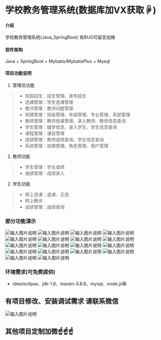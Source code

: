 # 学校教务管理系统(数据库加VX获取☟)

#### 介绍
学校教务管理系统(Java_SpringBoot)
有BUG可留言加微

#### 软件架构
Java + SpringBoot + Mybatis/MybatisPlus + Mysql


#### 项目功能说明

1.  管理员功能
> + 校园招生：招生管理、发布招生
> + 选课管理：学生选课管理
> + 教评管理：教评问题管理
> + 校建管理：班级管理、年级管理、专业管理、系部管理
> + 教师管理：教师授课管理、录入教师、教师信息查询
> + 学生管理：辍学信息、录入学生、学生信息查询
> + 课程管理：课目管理
> + 成绩管理：教师成绩查询、学生信息查询
> + 系统管理：权限管理、角色管理、用户管理
2.  教师功能
> + 学生管理：学生成绩
> + 成绩管理：成绩录入
2.  学生功能
> + 网上选课：退课、正选
> + 网上教评
> + 成绩管理：成绩查询

### 部分功能演示
![输入图片说明](photo/1-1.png)
![输入图片说明](photo/1-2.png)
![输入图片说明](photo/1-3.png)
![输入图片说明](photo/1-4.png)
![输入图片说明](photo/1-5.png)
![输入图片说明](photo/1-7.png)
![输入图片说明](photo/1-8.png)
![输入图片说明](photo/1-9.png)
![输入图片说明](photo/1-10.png)
![输入图片说明](photo/1-11.png)
![输入图片说明](photo/1-12.png)
![输入图片说明](photo/1-13.png)
![输入图片说明](photo/2-1.png)
![输入图片说明](photo/2-2.png)
![输入图片说明](photo/3-1.png)
![输入图片说明](photo/3-2.png)
![输入图片说明](photo/3-3.png)
![输入图片说明](photo/3-4.png)


### 环境需求(可免费提供)
- idea/eclipse、jdk-1.8、maven-3.8.6、mysql、node.js等


## 有项目修改、安装调试需求 请联系微信
![输入图片说明](photo/0-WeChat.png)

## 其他项目定制加微☝☝☝


